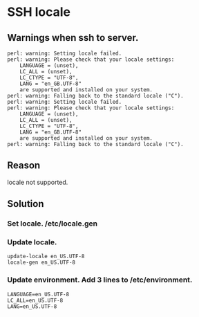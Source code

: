 # SSH locale

## Warnings when ssh to server.

```
perl: warning: Setting locale failed.
perl: warning: Please check that your locale settings:
	LANGUAGE = (unset),
	LC_ALL = (unset),
	LC_CTYPE = "UTF-8",
	LANG = "en_GB.UTF-8"
    are supported and installed on your system.
perl: warning: Falling back to the standard locale ("C").
perl: warning: Setting locale failed.
perl: warning: Please check that your locale settings:
	LANGUAGE = (unset),
	LC_ALL = (unset),
	LC_CTYPE = "UTF-8",
	LANG = "en_GB.UTF-8"
    are supported and installed on your system.
perl: warning: Falling back to the standard locale ("C").
```

## Reason

locale not supported.

## Solution

### Set locale. /etc/locale.gen

### Update locale.

```
update-locale en_US.UTF-8
locale-gen en_US.UTF-8
```

### Update environment. Add 3 lines to /etc/environment.

```
LANGUAGE=en_US.UTF-8
LC_ALL=en_US.UTF-8
LANG=en_US.UTF-8
```

